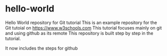 # hello-world
Hello World repository for Git tutorial
This is an example repository for the Git tutoial on https://www.w3schools.com
This tutorial focuses mainly on git and using github as its remote
This repository is built step by step in the tutorial.

It now includes the steps for github
